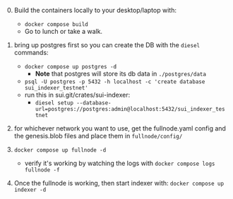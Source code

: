 
0. Build the containers locally to your desktop/laptop with:
   - `docker compose build`
   - Go to lunch or take a walk.

1. bring up postgres first so you can create the DB with the `diesel` commands:

	- `docker compose up postgres -d`
	  * **Note** that postgres will store its db data in `./postgres/data`
	- `psql -U postgres -p 5432 -h localhost -c 'create database sui_indexer_testnet'`
	- run this in sui.git/crates/sui-indexer:
      * `diesel setup --database-url=postgres://postgres:admin@localhost:5432/sui_indexer_testnet`

2. for whichever network you want to use, get the fullnode.yaml config and the genesis.blob files and place them in `fullnode/config/`

3. `docker compose up fullnode -d`
   - verify it's working by watching the logs with `docker compose logs fullnode -f`

4. Once the fullnode is working, then start indexer with:  `docker compose up indexer -d`

